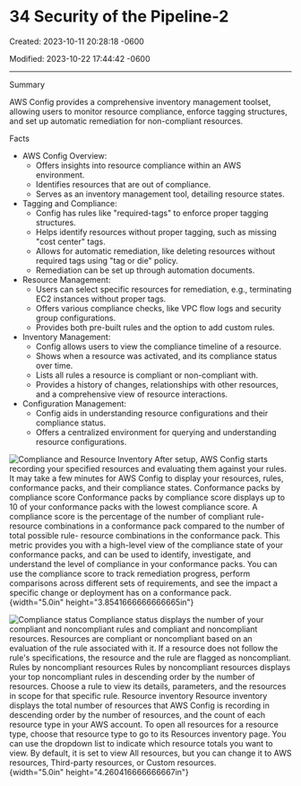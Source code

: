 # 34 Security of the Pipeline-2

Created: 2023-10-11 20:28:18 -0600

Modified: 2023-10-22 17:44:42 -0600

---



Summary

AWS Config provides a comprehensive inventory management toolset, allowing users to monitor resource compliance, enforce tagging structures, and set up automatic remediation for non-compliant resources.

Facts

- AWS Config Overview:
  - Offers insights into resource compliance within an AWS environment.
  - Identifies resources that are out of compliance.
  - Serves as an inventory management tool, detailing resource states.
- Tagging and Compliance:
  - Config has rules like "required-tags" to enforce proper tagging structures.
  - Helps identify resources without proper tagging, such as missing "cost center" tags.
  - Allows for automatic remediation, like deleting resources without required tags using "tag or die" policy.
  - Remediation can be set up through automation documents.
- Resource Management:
  - Users can select specific resources for remediation, e.g., terminating EC2 instances without proper tags.
  - Offers various compliance checks, like VPC flow logs and security group configurations.
  - Provides both pre-built rules and the option to add custom rules.
- Inventory Management:
  - Config allows users to view the compliance timeline of a resource.
  - Shows when a resource was activated, and its compliance status over time.
  - Lists all rules a resource is compliant or non-compliant with.
  - Provides a history of changes, relationships with other resources, and a comprehensive view of resource interactions.
- Configuration Management:
  - Config aids in understanding resource configurations and their compliance status.
  - Offers a centralized environment for querying and understanding resource configurations.





![Compliance and Resource Inventory After setup, AWS Config starts recording your specified resources and evaluating them against your rules. It may take a few minutes for AWS Config to display your resources, rules, conformance packs, and their compliance states. Conformance packs by compliance score Conformance packs by compliance score displays up to 10 of your conformance packs with the lowest compliance score. A compliance score is the percentage of the number of compliant rule- resource combinations in a conformance pack compared to the number of total possible rule- resource combinations in the conformance pack. This metric provides you with a high-level view of the compliance state of your conformance packs, and can be used to identify, investigate, and understand the level of compliance in your conformance packs. You can use the compliance score to track remediation progress, perform comparisons across different sets of requirements, and see the impact a specific change or deployment has on a conformance pack. ](../../../media/AWS-DevOps-Module-10-34-Security-of-the-Pipeline-2-image1.png){width="5.0in" height="3.8541666666666665in"}



![Compliance status Compliance status displays the number of your compliant and noncompliant rules and compliant and noncompliant resources. Resources are compliant or noncompliant based on an evaluation of the rule associated with it. If a resource does not follow the rule's specifications, the resource and the rule are flagged as noncompliant. Rules by noncompliant resources Rules by noncompliant resources displays your top noncompliant rules in descending order by the number of resources. Choose a rule to view its details, parameters, and the resources in scope for that specific rule. Resource inventory Resource inventory displays the total number of resources that AWS Config is recording in descending order by the number of resources, and the count of each resource type in your AWS account. To open all resources for a resource type, choose that resource type to go to its Resources inventory page. You can use the dropdown list to indicate which resource totals you want to view. By default, it is set to view All resources, but you can change it to AWS resources, Third-party resources, or Custom resources. ](../../../media/AWS-DevOps-Module-10-34-Security-of-the-Pipeline-2-image2.png){width="5.0in" height="4.260416666666667in"}


